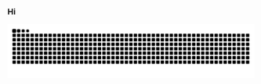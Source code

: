 ### Hi

<picture>
  <source media="(prefers-color-scheme: dark)" srcset="https://raw.githubusercontent.com/weihao1115/weihao1115/output/github-contribution-grid-snake-dark.svg">
  <source media="(prefers-color-scheme: light)" srcset="https://raw.githubusercontent.com/weihao1115/weihao1115/output/github-contribution-grid-snake.svg">
  <img alt="github contribution grid snake animation" src="https://raw.githubusercontent.com/weihao1115/weihao1115/output/github-contribution-grid-snake.svg">
</picture>
